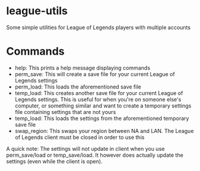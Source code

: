 # league-utils
Some simple utilities for League of Legends players with multiple accounts

# Commands

* help: This prints a help message displaying commands
* perm_save: This will create a save file for your current League of Legends settings
* perm_load: This loads the aforementioned save file
* temp_load: This creates another save file for your current League of Legends settings. This is useful for when you're on someone else's computer, or something similar and want to create a temporary settings file containing settings that are not yours
* temp_load: This loads the settings from the aforementioned temporary save file
* swap_region: This swaps your region between NA and LAN. The League of Legends client must be closed in order to use this

A quick note: The settings will not update in client when you use perm_save/load or temp_save/load. It however does actually update the settings (even while the client is open).